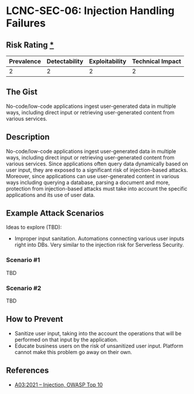 # LCNC-SEC-06: Injection Handling Failures

## Risk Rating [*](https://owasp.org/www-project-top-ten/2017/Note_About_Risks)

| Prevalence | Detectability | Exploitability | Technical Impact |
| --- | --- | --- | --- |
| 2 | 2 | 2 | 2 |

## The Gist

No-code/low-code applications ingest user-generated data in multiple ways, including direct input or retrieving user-generated content from various services.

## Description

No-code/low-code applications ingest user-generated data in multiple ways, including direct input or retrieving user-generated content from various services.
Since applications often query data dynamically based on user input, they are exposed to a significant risk of injection-based attacks.
Moreover, since applications can use user-generated content in various ways including querying a database, parsing a document and more, protection from injection-based attacks must take into account the specific applications and its use of user data. 

## Example Attack Scenarios

Ideas to explore (TBD):
- Improper input sanitation. Automations connecting various user inputs right into DBs. Very similar to the injection risk for Serverless Security.

### Scenario #1

TBD

### Scenario #2

TBD

## How to Prevent

- Sanitize user input, taking into the account the operations that will be performed on that input by the application.
- Educate business users on the risk of unsanitized user input. Platform cannot make this problem go away on their own. 

## References

- [A03:2021 – Injection, OWASP Top 10](https://owasp.org/Top10/A03_2021-Injection/)